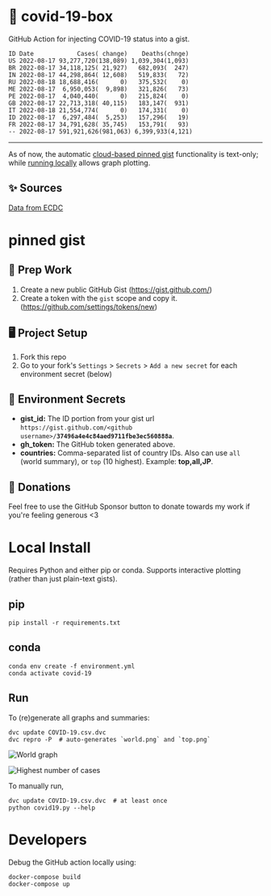 # 🏥 covid-19-box

GitHub Action for injecting COVID-19 status into a gist.

```
ID Date            Cases( change)    Deaths(chnge)
US 2022-08-17 93,277,720(138,089) 1,039,304(1,093)
BR 2022-08-17 34,118,125( 21,927)   682,093(  247)
IN 2022-08-17 44,298,864( 12,608)   519,833(   72)
RU 2022-08-18 18,688,416(      0)   375,532(    0)
ME 2022-08-17  6,950,053(  9,898)   321,826(   73)
PE 2022-08-17  4,040,440(      0)   215,824(    0)
GB 2022-08-17 22,713,318( 40,115)   183,147(  931)
IT 2022-08-18 21,554,774(      0)   174,331(    0)
ID 2022-08-17  6,297,484(  5,253)   157,296(   19)
FR 2022-08-17 34,791,628( 35,745)   153,791(   93)
-- 2022-08-17 591,921,626(981,063) 6,399,933(4,121)
```

---

As of now, the automatic [cloud-based pinned gist](#pinned-gist) functionality is text-only;
while [running locally](#local-install) allows graph plotting.

## ✨ Sources

[Data from ECDC](https://www.ecdc.europa.eu/en/publications-data/download-todays-data-geographic-distribution-covid-19-cases-worldwide)

# pinned gist

## 🎒 Prep Work
1. Create a new public GitHub Gist (https://gist.github.com/)
1. Create a token with the `gist` scope and copy it. (https://github.com/settings/tokens/new)

## 🖥 Project Setup
1. Fork this repo
1. Go to your fork's `Settings` > `Secrets` > `Add a new secret` for each environment secret (below)

## 🤫 Environment Secrets
- **gist_id:** The ID portion from your gist url `https://gist.github.com/<github username>/`**`37496a4e4c84aed9711fbe3ec560888a`**.
- **gh_token:** The GitHub token generated above.
- **countries:** Comma-separated list of country IDs. Also can use `all` (world summary), or `top` (10 highest). Example: **top,all,JP**.

## 💸 Donations

Feel free to use the GitHub Sponsor button to donate towards my work if you're feeling generous <3

# Local Install

Requires Python and either pip or conda. Supports interactive plotting (rather than just plain-text gists).

## pip

```
pip install -r requirements.txt
```

## conda

```
conda env create -f environment.yml
conda activate covid-19
```

## Run

To (re)generate all graphs and summaries:

```
dvc update COVID-19.csv.dvc
dvc repro -P  # auto-generates `world.png` and `top.png`
```

![World graph](world.png)

![Highest number of cases](top.png)

To manually run,

```
dvc update COVID-19.csv.dvc  # at least once
python covid19.py --help
```

# Developers

Debug the GitHub action locally using:

```
docker-compose build
docker-compose up
```
